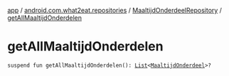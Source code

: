 [app](../../index.md) / [android.com.what2eat.repositories](../index.md) / [MaaltijdOnderdeelRepository](index.md) / [getAllMaaltijdOnderdelen](./get-all-maaltijd-onderdelen.md)

# getAllMaaltijdOnderdelen

`suspend fun getAllMaaltijdOnderdelen(): `[`List`](https://kotlinlang.org/api/latest/jvm/stdlib/kotlin.collections/-list/index.html)`<`[`MaaltijdOnderdeel`](../../android.com.what2eat.model/-maaltijd-onderdeel/index.md)`>?`
